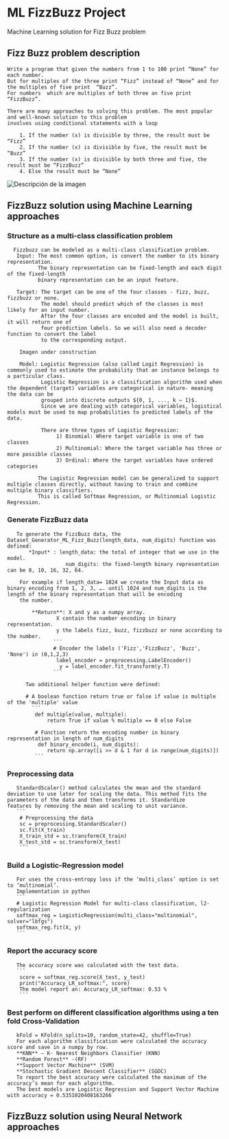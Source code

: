 # ML FizzBuzz Project
Machine Learning solution for Fizz Buzz problem

## Fizz Buzz problem description 
    Write a program that given the numbers from 1 to 100 print “None” for each number. 
    But for multiples of the three print “Fizz” instead of “None” and for the multiples of five print  “Buzz”.
    For numbers  which are multiples of both three an five print “FizzBuzz”.
    
    There are many approaches to solving this problem. The most popular and well-known solution to this problem 
    involves using conditional statements with a loop 
    
        1. If the number (x) is divisible by three, the result must be “Fizz”
        2. If the number (x) is divisible by five, the result must be “Buzz”
        3. If the number (x) is divisible by both three and five, the result must be “FizzBuzz” 
        4. Else the result must be “None”

<image src="FizzBuzz.png" alt="Descripción de la imagen">

## FizzBuzz solution using Machine Learning approaches  

### Structure as a multi-class classification problem 
      Fizzbuzz can be modeled as a multi-class classification problem.
       Input: The most common option, is convert the number to its binary representation. 
              The binary representation can be fixed-length and each digit of the fixed-length 
              binary representation can be an input feature. 

       Target: The target can be one of the four classes - fizz, buzz, fizzbuzz or none. 
               The model should predict which of the classes is most likely for an input number. 
               After the four classes are encoded and the model is built, it will return one of 
               four prediction labels. So we will also need a decoder function to convert the label 
               to the corresponding output.

        Imagen under construction

        Model: Logistic Regression (also called Logit Regression) is commonly used to estimate the probability that an instance belongs to a particular class. 
               Logistic Regression is a classification algorithm used when the dependent (target) variables are categorical in nature- meaning the data can be 
               grouped into discrete outputs ${0, 1, ..., k − 1}$.
               Since we are dealing with categorical variables, logistical models must be used to map probabilities to predicted labels of the data. 

               There are three types of Logistic Regression:
                    1) Binomial: Where target variable is one of two classes
                    2) Multinomial: Where the target variable has three or more possible classes
                    3) Ordinal: Where the target variables have ordered categories

              The Logistic Regression model can be generalized to support multiple classes directly, without having to train and combine multiple binary classifiers. 
              This is called Softmax Regression, or Multinomial Logistic Regression.
              
  ### Generate FizzBuzz data         
       To generate the FizzBuzz data, the Dataset_Generator_ML_Fizz_Buzz(length_data, num_digits) function was defined: 
           *Input* : length_data: the total of integer that we use in the model. 
                       num_digits: the fixed-length binary representation can be 8, 10, 16, 32, 64. 

        For example if length_data= 1024 we create the Input data as binary encoding from 1, 2, 3, …. until 1024 and num_digits is the length of the binary representation that will be encoding
        the number. 

            **Return**: X and y as a numpy array. 
                    X contain the number encoding in binary representation. 
                    y the labels fizz, buzz, fizzbuzz or none according to the number.  
                   ```
                   # Encoder the labels ('Fizz','FizzBuzz', 'Buzz', 'None') in (0,1,2,3)
                    label_encoder = preprocessing.LabelEncoder()
                     y = label_encoder.fit_transform(y.T) 
                   ```  

          Two additional helper function were defined:

          # A boolean function return true or false if value is multiple of the 'multiple' value
            ```
             def multiple(value, multiple):
                 return True if value % multiple == 0 else False 
          
             # Function return the encoding number in binary representation in length of num_digits
              def binary_encode(i, num_digits):
                 return np.array([i >> d & 1 for d in range(num_digits)])
             ```  
  ### Preprocessing data
       StandardScaler() method calculates the mean and the standard deviation to use later for scaling the data. This method fits the parameters of the data and then transforms it. Standardize             features by removing the mean and scaling to unit variance.
       ```
        # Preprocessing the data
        sc = preprocessing.StandardScaler()
        sc.fit(X_train)
        X_train_std = sc.transform(X_train)
        X_test_std = sc.transform(X_test)
        ```
    
  ### Build a Logistic-Regression model 
       For uses the cross-entropy loss if the ‘multi_class’ option is set to ‘multinomial’. 
       Implementation in python
       ```
       # Logistic Regression Model for multi-class classification, l2-regularization
       softmax_reg = LogisticRegression(multi_class="multinomial", solver="lbfgs")
       softmax_reg.fit(X, y)
       ```
    
  ### Report the accuracy score
       The accuracy score was calculated with the test data.
       ```
        score = softmax_reg.score(X_test, y_test)
        print("Accuracy_LR_softmax:", score)
        The model report an: Accuracy_LR_softmax: 0.53 %
        ```
        
  ### Best perform on different classification algorithms using a ten fold Cross-Validation
       
       kFold = KFold(n_splits=10, random_state=42, shuffle=True)
       For each algorithm classification were calculated the accuracy score and save in a numpy by row. 
       **KNN** – K- Nearest Neighbors Classifier (KNN)
       **Random Forest** -(RF)
       **Support Vector Machine** (SVM)
       **Stochastic Gradient Descent Classifier** (SGDC)
       To report the best accuracy were calculated the maximum of the accuracy’s mean for each algorithm.
       The best models are Logistic Regression and Support Vector Machine with accuracy = 0.5351020408163266 
 
## FizzBuzz solution using Neural Network approaches
